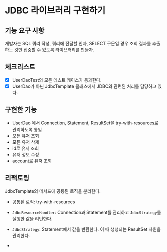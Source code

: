 # JDBC 라이브러리 구현하기

## 기능 요구 사항
개발자는 SQL 쿼리 작성, 쿼리에 전달할 인자, SELECT 구문일 경우 조회 결과를 추출하는 것만 집중할 수 있도록 라이브러리를 만들자.

## 체크리스트
- [x] UserDaoTest의 모든 테스트 케이스가 통과한다.
- [x] UserDao가 아닌 JdbcTemplate 클래스에서 JDBC와 관련된 처리를 담당하고 있다.

## 구현한 기능
- UserDao 에서 Connection, Statement, ResultSet을 try-with-resources로 관리하도록 통일
- 모든 유저 조회
- 모든 유저 삭제
- id로 유저 조회
- 유저 정보 수정
- account로 유저 조회

## 리팩토링
JdbcTemplate의 메서드에 공통된 로직을 분리한다.
- 공통된 로직: try-with-resources

- `JdbcResourceHandler`: Connection과 Statement를 관리하고 `JdbcStrategy`를 실행한 값을 리턴한다.
- `JdbcStrategy`: Statement에서 값을 반환한다. 이 때 생성되는 ResultSet 자원을 관리한다.
- 
